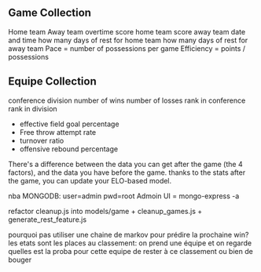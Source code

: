 Game Collection
---------------
Home team
Away team
overtime
score home team
score away team
date and time
how many days of rest for home team
how many days of rest for away team
Pace = number of possessions per game
Efficiency = points / possessions


Equipe Collection
-----------------
conference
division
number of wins
number of losses
rank in conference
rank in division
- effective field goal percentage
- Free throw attempt rate
- turnover ratio
- offensive rebound percentage

There's a difference between the data you can get after the game (the 4 factors),
and the data you have before the game.
thanks to the stats after the game, you can update your ELO-based model.



nba MONGODB: user=admin pwd=root
Admoin UI = mongo-express -a


refactor cleanup.js into models/game + cleanup_games.js + generate_rest_feature.js

pourquoi pas utiliser une chaine de markov pour prédire la prochaine win?
les etats sont les places au classement: on prend une équipe et on regarde quelles est la proba pour cette equipe de rester à ce classement ou bien de bouger
